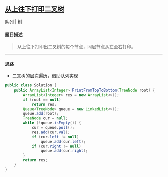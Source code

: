 ## [从上往下打印二叉树](https://www.nowcoder.com/practice/7fe2212963db4790b57431d9ed259701)

<code style="color: var(--vscode-textPreformat-foreground); font-family: Menlo, Monaco, Consolas, &quot;Droid Sans Mono&quot;, &quot;Courier New&quot;, monospace, &quot;Droid Sans Fallback&quot;; font-size: 14px; line-height: 19px;">队列</code><span>&nbsp;</span>|<span>&nbsp;</span><code style="color: var(--vscode-textPreformat-foreground); font-family: Menlo, Monaco, Consolas, &quot;Droid Sans Mono&quot;, &quot;Courier New&quot;, monospace, &quot;Droid Sans Fallback&quot;; font-size: 14px; line-height: 19px;">树</code>

#### 题目描述
> 从上往下打印出二叉树的每个节点，同层节点从左至右打印。

---

#### 思路
* 二叉树的层次遍历，借助队列实现
```java
public class Solution {
    public ArrayList<Integer> PrintFromTopToBottom(TreeNode root) {
        ArrayList<Integer> res = new ArrayList<>();
        if (root == null)
            return res;
        Queue<TreeNode> queue = new LinkedList<>();
        queue.add(root);
        TreeNode cur = null;
        while (!queue.isEmpty()) {
            cur = queue.poll();
            res.add(cur.val);
            if (cur.left != null)
                queue.add(cur.left);
            if (cur.right != null)
                queue.add(cur.right);
        }
        return res;
    }
}
```
